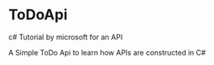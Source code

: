 # ToDoApi
c# Tutorial by microsoft for an API

A Simple ToDo Api to learn how APIs are constructed in C#
